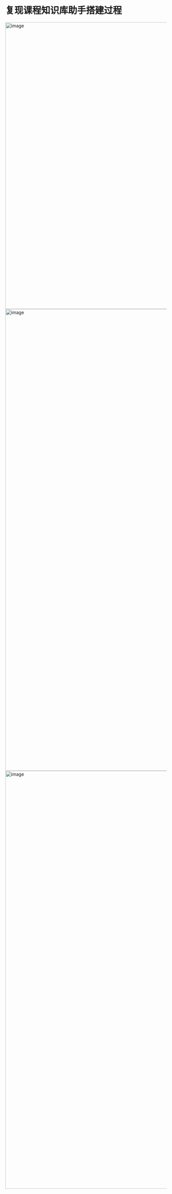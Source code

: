 # 复现课程知识库助手搭建过程
<img width="894" alt="image" src="https://github.com/lankuohsing/InternLM_notes/assets/12205805/7eafe1e3-dfe6-4f3b-afb7-f56505fddc7e">
<img width="1440" alt="image" src="https://github.com/lankuohsing/InternLM_notes/assets/12205805/5a9e7294-3cb8-4073-aa68-a02d72cb3c57">
<img width="1303" alt="image" src="https://github.com/lankuohsing/InternLM_notes/assets/12205805/27deed01-9c4a-40b9-9e37-180a3c3ad481">

